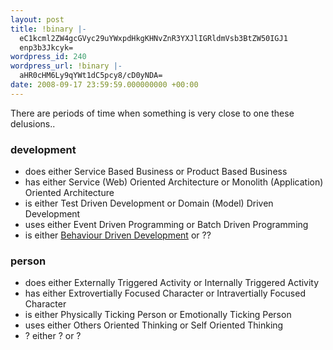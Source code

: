 ```yaml
---
layout: post
title: !binary |-
  eC1kcml2ZW4gcGVyc29uYWxpdHkgKHNvZnR3YXJlIGRldmVsb3BtZW50IGJ1
  enp3b3Jkcyk=
wordpress_id: 240
wordpress_url: !binary |-
  aHR0cHM6Ly9qYWt1dC5pcy8/cD0yNDA=
date: 2008-09-17 23:59:59.000000000 +00:00
---
```

There are periods of time when something is very close to one these delusions..

<h3>development</h3>
<ul>
<li>does either Service Based Business or Product Based Business</li>
<li>has either Service (Web) Oriented Architecture or Monolith (Application) Oriented Architecture</li>
<li>is either Test Driven Development or Domain (Model) Driven Development</li>
<li>uses either Event Driven Programming or Batch Driven Programming</li>
<li>is either <a href="http://www.infoq.com/news/2008/09/bdd_with_easyb">Behaviour Driven Development</a> or ??</li>
</ul>

<h3>person</h3>
<ul>
<li>does either Externally Triggered Activity or Internally Triggered Activity</li>
<li>has either Extrovertially Focused Character or Intravertially Focused Character</li>
<li>is either Physically Ticking Person or Emotionally Ticking Person</li>
<li>uses either Others Oriented Thinking or Self Oriented Thinking</li>
<li>? either ? or ?</li>
</ul>
